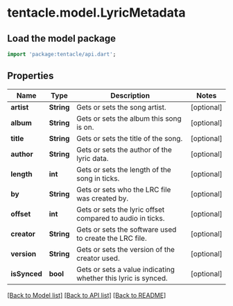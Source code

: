 # tentacle.model.LyricMetadata

## Load the model package
```dart
import 'package:tentacle/api.dart';
```

## Properties
Name | Type | Description | Notes
------------ | ------------- | ------------- | -------------
**artist** | **String** | Gets or sets the song artist. | [optional] 
**album** | **String** | Gets or sets the album this song is on. | [optional] 
**title** | **String** | Gets or sets the title of the song. | [optional] 
**author** | **String** | Gets or sets the author of the lyric data. | [optional] 
**length** | **int** | Gets or sets the length of the song in ticks. | [optional] 
**by** | **String** | Gets or sets who the LRC file was created by. | [optional] 
**offset** | **int** | Gets or sets the lyric offset compared to audio in ticks. | [optional] 
**creator** | **String** | Gets or sets the software used to create the LRC file. | [optional] 
**version** | **String** | Gets or sets the version of the creator used. | [optional] 
**isSynced** | **bool** | Gets or sets a value indicating whether this lyric is synced. | [optional] 

[[Back to Model list]](../README.md#documentation-for-models) [[Back to API list]](../README.md#documentation-for-api-endpoints) [[Back to README]](../README.md)


